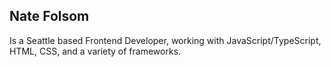 ## Nate Folsom
Is a Seattle based Frontend Developer, working with JavaScript/TypeScript, HTML, CSS, and a variety of frameworks.
